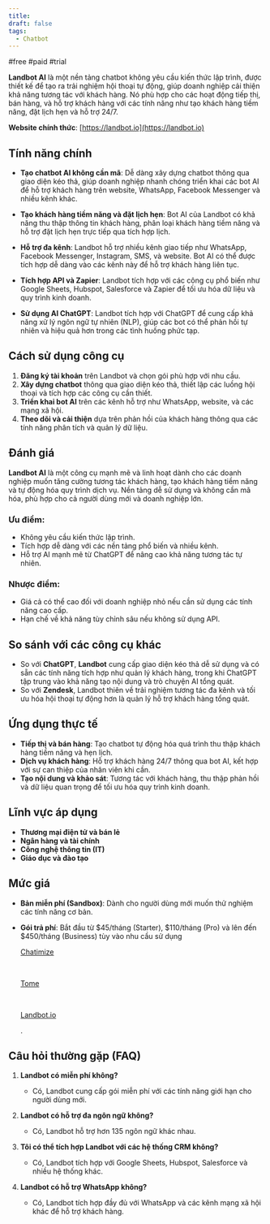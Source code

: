 ```yaml
---
title: 
draft: false
tags:
  - Chatbot
---
```

#free #paid #trial

**Landbot AI** là một nền tảng chatbot không yêu cầu kiến thức lập trình, được thiết kế để tạo ra trải nghiệm hội thoại tự động, giúp doanh nghiệp cải thiện khả năng tương tác với khách hàng. Nó phù hợp cho các hoạt động tiếp thị, bán hàng, và hỗ trợ khách hàng với các tính năng như tạo khách hàng tiềm năng, đặt lịch hẹn và hỗ trợ 24/7.

**Website chính thức**: [https://landbot.io](https://landbot.io)

## Tính năng chính

- **Tạo chatbot AI không cần mã**: Dễ dàng xây dựng chatbot thông qua giao diện kéo thả, giúp doanh nghiệp nhanh chóng triển khai các bot AI để hỗ trợ khách hàng trên website, WhatsApp, Facebook Messenger và nhiều kênh khác.
    
- **Tạo khách hàng tiềm năng và đặt lịch hẹn**: Bot AI của Landbot có khả năng thu thập thông tin khách hàng, phân loại khách hàng tiềm năng và hỗ trợ đặt lịch hẹn trực tiếp qua tích hợp lịch.
    
- **Hỗ trợ đa kênh**: Landbot hỗ trợ nhiều kênh giao tiếp như WhatsApp, Facebook Messenger, Instagram, SMS, và website. Bot AI có thể được tích hợp dễ dàng vào các kênh này để hỗ trợ khách hàng liên tục.
    
- **Tích hợp API và Zapier**: Landbot tích hợp với các công cụ phổ biến như Google Sheets, Hubspot, Salesforce và Zapier để tối ưu hóa dữ liệu và quy trình kinh doanh.
    
- **Sử dụng AI ChatGPT**: Landbot tích hợp với ChatGPT để cung cấp khả năng xử lý ngôn ngữ tự nhiên (NLP), giúp các bot có thể phản hồi tự nhiên và hiệu quả hơn trong các tình huống phức tạp.
    

## Cách sử dụng công cụ

1. **Đăng ký tài khoản** trên Landbot và chọn gói phù hợp với nhu cầu.
2. **Xây dựng chatbot** thông qua giao diện kéo thả, thiết lập các luồng hội thoại và tích hợp các công cụ cần thiết.
3. **Triển khai bot AI** trên các kênh hỗ trợ như WhatsApp, website, và các mạng xã hội.
4. **Theo dõi và cải thiện** dựa trên phản hồi của khách hàng thông qua các tính năng phân tích và quản lý dữ liệu.

## Đánh giá

**Landbot AI** là một công cụ mạnh mẽ và linh hoạt dành cho các doanh nghiệp muốn tăng cường tương tác khách hàng, tạo khách hàng tiềm năng và tự động hóa quy trình dịch vụ. Nền tảng dễ sử dụng và không cần mã hóa, phù hợp cho cả người dùng mới và doanh nghiệp lớn.

### Ưu điểm:

- Không yêu cầu kiến thức lập trình.
- Tích hợp dễ dàng với các nền tảng phổ biến và nhiều kênh.
- Hỗ trợ AI mạnh mẽ từ ChatGPT để nâng cao khả năng tương tác tự nhiên.

### Nhược điểm:

- Giá cả có thể cao đối với doanh nghiệp nhỏ nếu cần sử dụng các tính năng cao cấp.
- Hạn chế về khả năng tùy chỉnh sâu nếu không sử dụng API.

## So sánh với các công cụ khác

- So với **ChatGPT**, **Landbot** cung cấp giao diện kéo thả dễ sử dụng và có sẵn các tính năng tích hợp như quản lý khách hàng, trong khi ChatGPT tập trung vào khả năng tạo nội dung và trò chuyện AI tổng quát.
- So với **Zendesk**, Landbot thiên về trải nghiệm tương tác đa kênh và tối ưu hóa hội thoại tự động hơn là quản lý hỗ trợ khách hàng tổng quát.

## Ứng dụng thực tế

- **Tiếp thị và bán hàng**: Tạo chatbot tự động hóa quá trình thu thập khách hàng tiềm năng và hẹn lịch.
- **Dịch vụ khách hàng**: Hỗ trợ khách hàng 24/7 thông qua bot AI, kết hợp với sự can thiệp của nhân viên khi cần.
- **Tạo nội dung và khảo sát**: Tương tác với khách hàng, thu thập phản hồi và dữ liệu quan trọng để tối ưu hóa quy trình kinh doanh.

## Lĩnh vực áp dụng

- **Thương mại điện tử và bán lẻ**
- **Ngân hàng và tài chính**
- **Công nghệ thông tin (IT)**
- **Giáo dục và đào tạo**

## Mức giá

- **Bản miễn phí (Sandbox)**: Dành cho người dùng mới muốn thử nghiệm các tính năng cơ bản.
- **Gói trả phí**: Bắt đầu từ $45/tháng (Starter), $110/tháng (Pro) và lên đến $450/tháng (Business) tùy vào nhu cầu sử dụng​
    
    [Chatimize](https://chatimize.com/reviews/landbot/)
    
    ​
    
    [Tome](https://tome.app/productivity-tips/landbot-pricing-reviews-and-alternatives)
    
    ​
    
    [Landbot.io](https://landbot.io/)
    
    .

## Câu hỏi thường gặp (FAQ)

1. **Landbot có miễn phí không?**
    
    - Có, Landbot cung cấp gói miễn phí với các tính năng giới hạn cho người dùng mới.
2. **Landbot có hỗ trợ đa ngôn ngữ không?**
    
    - Có, Landbot hỗ trợ hơn 135 ngôn ngữ khác nhau.
3. **Tôi có thể tích hợp Landbot với các hệ thống CRM không?**
    
    - Có, Landbot tích hợp với Google Sheets, Hubspot, Salesforce và nhiều hệ thống khác.
4. **Landbot có hỗ trợ WhatsApp không?**
    
    - Có, Landbot tích hợp đầy đủ với WhatsApp và các kênh mạng xã hội khác để hỗ trợ khách hàng.